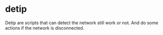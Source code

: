 detip
========

Detip are scripts that can detect the network still work or not. 
And do some actions if the network is disconnected. 

